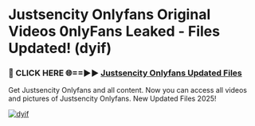 # Justsencity Onlyfans Original Videos 0nlyFans Leaked - Files Updated! (dyif)

<h3>🔴 CLICK HERE 🌐==►► <a href="https://tinyurl.com/ehrbuxhb" rel="nofollow">Justsencity Onlyfans Updated Files</a></h3>

Get Justsencity Onlyfans and all content. Now you can access all videos and pictures of Justsencity Onlyfans. New Updated Files 2025!

[![dyif](https://i.imgur.com/lVYEuWS.gif)](https://tinyurl.com/ehrbuxhb)
